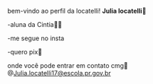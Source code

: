 bem-vindo ao perfil da locatelli!
**Julia locatelli**🩷

-aluna da Cintia👩‍🏫

-me segue no insta

-quero pix💸

onde você pode entrar em contato cmg🔞
@Julia.locatelli17@escola.pr.gov.br
